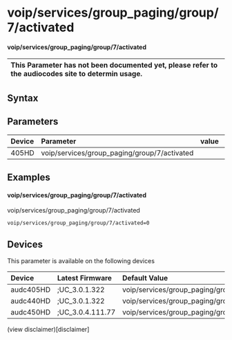 ﻿---
description: voip/services/group_paging/group/7/activated
search: false
---

# voip/services/group_paging/group/7/activated

#### voip/services/group_paging/group/7/activated


| This Parameter has not been documented yet, please refer to the audiocodes site to determin usage.  | 
| :--- |

## Syntax

## Parameters
|Device|Parameter|value|Description|
|:---|:---|:---|:---|
| 405HD | voip/services/group_paging/group/7/activated |  |  |

## Examples
#### voip/services/group_paging/group/7/activated

voip/services/group_paging/group/7/activated

```
voip/services/group_paging/group/7/activated=0
```

## Devices
This parameter is available on the following devices

| Device | Latest Firmware | Default Value |
|:---|:---|:---|
| audc405HD | ;UC_3.0.1.322 | voip/services/group_paging/group/7/activated=0 
| audc440HD | ;UC_3.0.1.322 | voip/services/group_paging/group/7/activated=0 
| audc450HD | ;UC_3.0.4.111.77 | voip/services/group_paging/group/7/activated=0 

(view disclaimer)[disclaimer]
